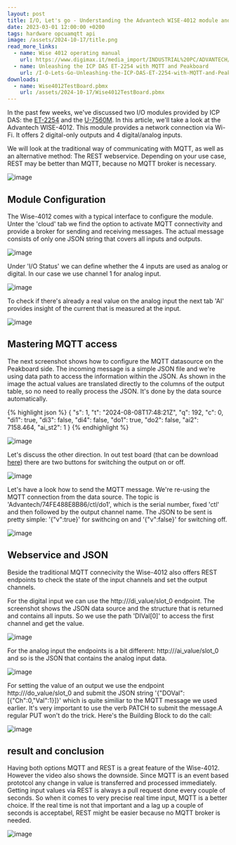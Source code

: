 ```yaml
---
layout: post
title: I/O, Let's go - Understanding the Advantech WISE-4012 module and use Peakboard to do some magic with it
date: 2023-03-01 12:00:00 +0200
tags: hardware opcuamqtt api
image: /assets/2024-10-17/title.png
read_more_links:
  - name: Wise 4012 operating manual
    url: https://www.digimax.it/media_import/INDUSTRIAL%20PC/ADVANTECH/IoT%20-%20INTERNET%20OF%20THINGS/WISE-4012/WISE-4012_MAN_001.pdf
  - name: Unleashing the ICP DAS ET-2254 with MQTT and Peakboard
    url: /I-O-Lets-Go-Unleashing-the-ICP-DAS-ET-2254-with-MQTT-and-Peakboard.html
downloads:
  - name: Wise4012TestBoard.pbmx
    url: /assets/2024-10-17/Wise4012TestBoard.pbmx
---
```

In the past few weeks, we've discussed two I/O modules provided by ICP DAS: the [ET-2254](/I-O-Lets-Go-Unleashing-the-ICP-DAS-ET-2254-with-MQTT-and-Peakboard.html) and the [U-7560M](/I-O-Lets-Go-Unleashing-the-ICP-DAS-U-7500-series-for-cool-I-O-action-with-OPC-UA.html). In this article, we'll take a look at the Advantech WISE-4012. This module provides a network connection via Wi-Fi. It offers 2 digital-only outputs and 4 digital/analog inputs.

We will look at the traditional way of communicating with MQTT, as well as an alternative method: The REST webservice. Depending on your use case, REST may be better than MQTT, because no MQTT broker is necessary. 

![image](/assets/2024-10-17/010.png)

## Module Configuration

The Wise-4012 comes with a typical interface to configure the module. Unter the 'cloud' tab we find the option to activate MQTT connectivity and provide a broker for sending and receiving messages. The actual message consists of only one JSON string that covers all inputs and outputs.

![image](/assets/2024-10-17/020.png)

Under 'I/O Status'  we can define whether the 4 inputs are used as analog or digital. In our case we use channel 1 for analog input.

![image](/assets/2024-10-17/030.png)

To check if there's already a real value on the analog input the next tab 'AI' provides insight of the current that is measured at the input.

![image](/assets/2024-10-17/040.png)

## Mastering MQTT access

The next screenshot shows how to configure the MQTT datasource on the Peakboard side. The incoming message is a simple JSON file and we're using data path to access the information within the JSON. As shown in the image the actual values are translated directly to the columns of the output table, so no need to really process the JSON. It's done by the data source automatically.

{% highlight json %}
{
  "s": 1,
  "t": "2024-08-08T17:48:21Z",
  "q": 192,
  "c": 0,
  "di1": true,
  "di3": false,
  "di4": false,
  "do1": true,
  "do2": false,
  "ai2": 7158.464,
  "ai_st2": 1
}
{% endhighlight %}

![image](/assets/2024-10-17/050.png)

Let's discuss the other direction. In out test board (that can be download [here](/assets/2024-10-17/Wise4012TestBoard.pbmx)) there are two buttons for switching the output on or off.

![image](/assets/2024-10-17/060.png)

Let's have a look how to send the MQTT message. We're re-using the MQTT connection from the data source. The topic is 'Advantech/74FE488E8B86/ctl/do1', which is the serial number, fixed 'ctl' and then followed by the output channel name. The JSON to be sent is pretty simple: '{"v":true}' for swithcing on and '{"v":false}' for switching off.

![image](/assets/2024-10-17/070.png)

## Webservice and JSON

Beside the traditional MQTT connecivity the Wise-4012 also offers REST endpoints to check the state of the input channels and set the output channels. 

For the digital input we can use the http://<MyServer>/di_value/slot_0 endpoint. The screenshot shows the JSON data source and the structure that is returned and contains all inputs. So we use the path 'DIVal[0]' to access the first channel and get the value.

![image](/assets/2024-10-17/080.png)

For the analog input the endpoints is a bit different: http://<MyServer>/ai_value/slot_0 and so is the JSON that contains the analog input data.

![image](/assets/2024-10-17/090.png)

For setting the value of an output we use the endpoint http://<MyServer>/do_value/slot_0 and submit the JSON string '{"DOVal":[{"Ch":0,"Val":1}]}' which is quite similiar to the MQTT message we used earlier. It's very important to use the verb PATCH to submit the message.A regular PUT won't do the trick. Here's the Building Block to do the call:


![image](/assets/2024-10-17/100.png)

## result and conclusion

Having both options MQTT and REST is a great feature of the Wise-4012. However the video also shows the downside. Since MQTT is an event based prototcol any change in value is transferred and processed immediately. Getting input values via REST is always a pull request done every couple of seconds. So when it comes to very precise real time input, MQTT is a better choice. If the real time is not that important and a lag up a couple of seconds is acceptabel, REST might be easier because no MQTT broker is needed.

![image](/assets/2024-10-17/result.gif)
